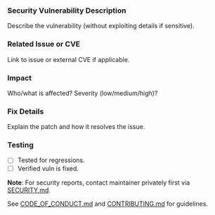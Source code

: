 ### Security Vulnerability Description

Describe the vulnerability (without exploiting details if sensitive).

### Related Issue or CVE

Link to issue or external CVE if applicable.

### Impact

Who/what is affected? Severity (low/medium/high)?

### Fix Details

Explain the patch and how it resolves the issue.

### Testing

- [ ] Tested for regressions.
- [ ] Verified vuln is fixed.

**Note**: For security reports, contact maintainer privately first via [SECURITY.md](https://github.com/SA-Lowell/OrthoScale219/blob/master/.github/SECURITY.md).

See [CODE_OF_CONDUCT.md](https://github.com/SA-Lowell/OrthoScale219/blob/master/.github/CODE_OF_CONDUCT.md) and [CONTRIBUTING.md](https://github.com/SA-Lowell/OrthoScale219/blob/master/.github/CONTRIBUTING.md) for guidelines.
